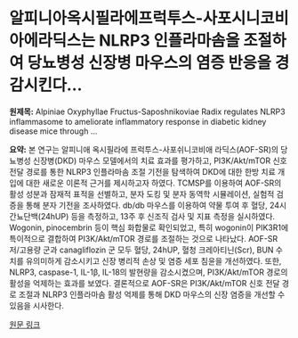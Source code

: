 # 알피니아옥시필라에프럭투스-사포시니코비아에라딕스는 NLRP3 인플라마솜을 조절하여 당뇨병성 신장병 마우스의 염증 반응을 경감시킨다…

**원제목:** Alpiniae Oxyphyllae Fructus-Saposhnikoviae Radix regulates NLRP3 inflammasome to ameliorate inflammatory response in diabetic kidney disease mice through …

**요약:** 본 연구는 알피니애 옥시필라에 프럭투스-사포쉬니코비애 라딕스(AOF-SR)의 당뇨병성 신장병(DKD) 마우스 모델에서의 치료 효과를 평가하고, PI3K/Akt/mTOR 신호전달 경로를 통한 NLRP3 인플라마솜 조절 기전을 탐색하여 DKD에 대한 한방 치료 개입에 대한 새로운 이론적 근거를 제시하고자 하였다. TCMSP를 이용하여 AOF-SR의 활성 성분과 잠재적 표적을 선별하고, 분자 도킹 및 분자 동역학 시뮬레이션, 실험적 검증을 통해 분자 기전을 조사하였다. db/db 마우스를 이용하여 약물 투여 후 혈당, 24시간뇨단백(24hUP) 등을 측정하고, 13주 후 신조직 검사 및 지표 측정을 실시하였다.  Wogonin, pinocembrin 등이 핵심 화합물로 확인되었고, 특히 wogonin이 PIK3R1에 특이적으로 결합하여 PI3K/Akt/mTOR 경로를 조절하는 것으로 나타났다. AOF-SR 저/고용량 군과 canagliflozin 군 모두 혈당, 24hUP, 혈청 크레아티닌(Scr), BUN 수치를 유의미하게 감소시키고 신장 병리적 손상 및 염증 세포 침윤을 개선하였다. 또한, NLRP3, caspase-1, IL-1β, IL-18의 발현량을 감소시켰으며, PI3K/Akt/mTOR 경로의 활성을 억제하는 효과를 보였다. 결론적으로 AOF-SR은 PI3K/Akt/mTOR 신호 전달 경로 조절과 NLRP3 인플라마솜 활성 억제를 통해 DKD 마우스의 신장 염증을 개선할 수 있음을 시사한다.

[원문 링크](https://pubmed.ncbi.nlm.nih.gov/40686149/)

